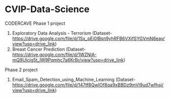 # CVIP-Data-Science
CODERCAVE Phase 1 project
1. Exploratory Data Analysis - Terrorism (Dataset- https://drive.google.com/file/d/1Sx_pEi0IBsn9yhRFB6VXifSYGVmN6eay/view?usp=drive_link)
2. Breast Cancer Prediction (Dataset- https://drive.google.com/file/d/1WZNlA-mQ9UIcig5t_IW9Pqmhc7a6KrBr/view?usp=drive_link)

Phase 2 project
1. Email_Spam_Detection_using_Machine_Learning (Dataset- https://drive.google.com/file/d/147tf8QwIOf8qa9xBBDz9mVI9ud7wfhsj/view?usp=drive_link)

